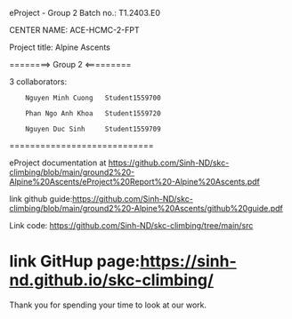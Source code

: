 eProject - Group 2
Batch no.: T1.2403.E0

CENTER NAME: ACE-HCMC-2-FPT

Project title: Alpine Ascents

========> Group 2 <=========

3 collaborators:

        Nguyen Minh Cuong	Student1559700

        Phan Ngo Anh Khoa	Student1559720
         
        Nguyen Duc Sinh	    Student1559709
============================

eProject documentation at https://github.com/Sinh-ND/skc-climbing/blob/main/ground2%20-Alpine%20Ascents/eProject%20Report%20-Alpine%20Ascents.pdf

link github guide:https://github.com/Sinh-ND/skc-climbing/blob/main/ground2%20-Alpine%20Ascents/github%20guide.pdf

Link code: https://github.com/Sinh-ND/skc-climbing/tree/main/src

link GitHup page:https://sinh-nd.github.io/skc-climbing/
============================

Thank you for spending your time to look at our work.
